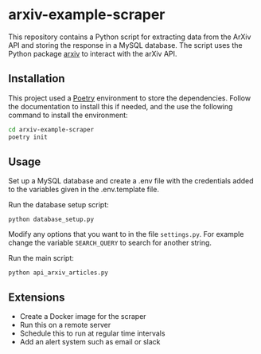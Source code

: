 # arxiv-example-scraper

This repository contains a Python script for extracting data from the ArXiv API and storing the response in a MySQL database. 
The script uses the Python package [arxiv](https://pypi.org/project/arxiv/) to interact with the arXiv API.

## Installation

This project used a [Poetry](https://python-poetry.org/) environment to store the dependencies.
Follow the documentation to install this if needed, and the use the following command to install the environment:

``` bash
cd arxiv-example-scraper
poetry init
```

## Usage

Set up a MySQL database and create a .env file with the credentials added to the variables given in the .env.template file.

Run the database setup script:

```
python database_setup.py
```

Modify any options that you want to in the file `settings.py`. 
For example change the variable `SEARCH_QUERY` to search for another string.

Run the main script:
```
python api_arxiv_articles.py
```


## Extensions

- Create a Docker image for the scraper
- Run this on a remote server
- Schedule this to run at regular time intervals
- Add an alert system such as email or slack
